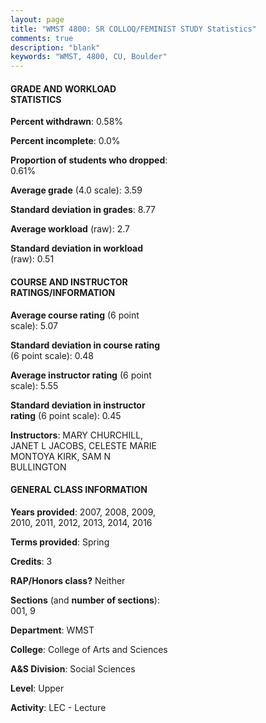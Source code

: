 ```yaml
---
layout: page
title: "WMST 4800: SR COLLOQ/FEMINIST STUDY Statistics"
comments: true
description: "blank"
keywords: "WMST, 4800, CU, Boulder"
--- 
```

<head>
<script src="https://ajax.googleapis.com/ajax/libs/jquery/2.1.3/jquery.min.js"></script>
<script src="https://dl.dropboxusercontent.com/s/pc42nxpaw1ea4o9/highcharts.js?dl=0"></script>
<!-- <script src="../assets/js/highcharts.js"></script> -->
<style type="text/css">@font-face {
	font-family: "Bebas Neue";
	src: url(https://www.filehosting.org/file/details/544349/BebasNeue%20Regular.otf) format("opentype");
	}
	h1.Bebas { 
		font-family: "Bebas Neue", Verdana, Tahoma;
	}
</style>
</head>
<body>
	<div id="container" style="float: right; width: 45%; height: 88%; margin-left: 2.5%; margin-right: 2.5%;"></div>
	<script language="JavaScript">
		$(document).ready(function() {
		var chart = {type: 'column'};
		var title = {text: 'Grade Distribution'};
		var xAxis = {categories: ['A','B','C','D','F'],crosshair: true};
		var yAxis = {min: 0,title: {text: 'Percentage'}};
		var tooltip = {headerFormat: '<center><b><span style="font-size:20px">{point.key}</span></b></center>',
		               pointFormat: '<td style="padding:0"><b>{point.y:.1f}%</b></td>',
		               footerFormat: '</table>',shared: true,useHTML: true};
		var plotOptions = {column: {pointPadding: 0.0,borderWidth: 0}};  
		var credits = {enabled: false};var series= [{name: 'Percent',data: [69.51,26.22,3.66,0.0,0.61,]}];
		var json = {};
		json.chart = chart;
		json.title = title;
		json.tooltip = tooltip;
		json.xAxis = xAxis;
		json.yAxis = yAxis;  
		json.series = series;
		json.plotOptions = plotOptions;  
		json.credits = credits;
		$('#container').highcharts(json);
	});
	</script>
</body>
			   
#### GRADE AND WORKLOAD STATISTICS

**Percent withdrawn**: 0.58%

**Percent incomplete**: 0.0%

**Proportion of students who dropped**: 0.61%

**Average grade** (4.0 scale): 3.59

**Standard deviation in grades**: 8.77

**Average workload** (raw): 2.7

**Standard deviation in workload** (raw): 0.51

#### COURSE AND INSTRUCTOR RATINGS/INFORMATION

**Average course rating** (6 point scale): 5.07

**Standard deviation in course rating** (6 point scale): 0.48

**Average instructor rating** (6 point scale): 5.55

**Standard deviation in instructor rating** (6 point scale): 0.45

**Instructors**: MARY CHURCHILL, JANET L JACOBS, CELESTE MARIE MONTOYA KIRK, SAM N BULLINGTON

#### GENERAL CLASS INFORMATION

**Years provided**: 2007, 2008, 2009, 2010, 2011, 2012, 2013, 2014, 2016

**Terms provided**: Spring

**Credits**: 3

**RAP/Honors class?** Neither

**Sections** (and **number of sections**): 001, 9

**Department**: WMST

**College**: College of Arts and Sciences

**A&S Division**: Social Sciences

**Level**: Upper

**Activity**: LEC - Lecture